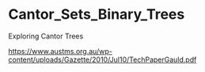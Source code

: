# Cantor_Sets_Binary_Trees

Exploring Cantor Trees

https://www.austms.org.au/wp-content/uploads/Gazette/2010/Jul10/TechPaperGauld.pdf
